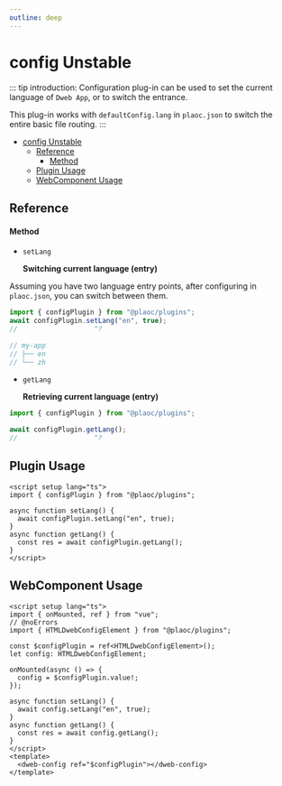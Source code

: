 ```yaml
---
outline: deep
---
```


# config <Badge type="warning">Unstable</Badge>

<Badges name="@plaoc/plugins" /> 
<Platform supports="iOS,Android,MacOS,Windows" />

::: tip introduction:
Configuration plug-in can be used to set the current language of `Dweb App`, or to switch the entrance.

This plug-in works with `defaultConfig.lang` in `plaoc.json` to switch the entire basic file routing.
:::

- [config Unstable](#config-unstable)
  - [Reference](#reference)
      - [Method](#method)
  - [Plugin Usage](#plugin-usage)
  - [WebComponent Usage](#webcomponent-usage)

## Reference

#### Method

- `setLang`

  **Switching current language (entry)**

Assuming you have two language entry points, after configuring in `plaoc.json`, you can switch between them.

```ts twoslash
import { configPlugin } from "@plaoc/plugins";
await configPlugin.setLang("en", true);
//                   ^?

// my-app
// ├── en
// └── zh
```

- `getLang`

  **Retrieving current language (entry)**

```ts twoslash
import { configPlugin } from "@plaoc/plugins";

await configPlugin.getLang();
//                   ^?
```

## Plugin Usage

```vue twoslash
<script setup lang="ts">
import { configPlugin } from "@plaoc/plugins";

async function setLang() {
  await configPlugin.setLang("en", true);
}
async function getLang() {
  const res = await configPlugin.getLang();
}
</script>
```

## WebComponent Usage

```vue twoslash
<script setup lang="ts">
import { onMounted, ref } from "vue";
// @noErrors
import { HTMLDwebConfigElement } from "@plaoc/plugins";

const $configPlugin = ref<HTMLDwebConfigElement>();
let config: HTMLDwebConfigElement;

onMounted(async () => {
  config = $configPlugin.value!;
});

async function setLang() {
  await config.setLang("en", true);
}
async function getLang() {
  const res = await config.getLang();
}
</script>
<template>
  <dweb-config ref="$configPlugin"></dweb-config>
</template>
```
